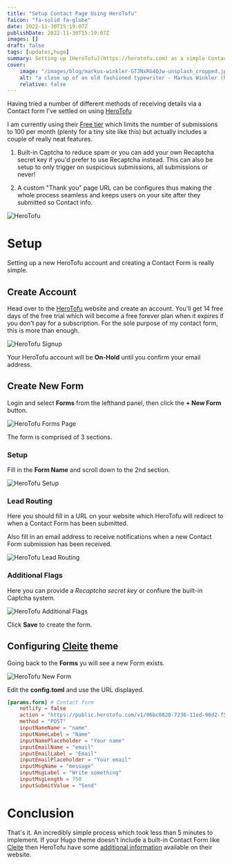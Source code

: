 ```yaml
---
title: "Setup Contact Page Using HeroTofu"
faicon: "fa-solid fa-globe"
date: 2022-11-30T15:19:07Z
publishDate: 2022-11-30T15:19:07Z
images: []
draft: false
tags: [updates,hugo]
summary: Setting up [HeroTofu](https://herotofu.com) as a simple Contact Form is child's play.
cover:
    image: "/images/blog/markus-winkler-GTJNxRG4QJw-unsplash_cropped.jpg"
    alt: "a close up of an old fashioned typewriter - Markus Winkler (https://unsplash.com/photos/GTJNxRG4QJw)"
    relative: false
---
```


Having tried a number of different methods of receiving details via a Contact form I've settled on using [HeroTofu](https://herotofu.com)

I am currently using their [Free tier](https://herotofu.com/pricing) which limits the number of submissions to 100 per month (plenty for a tiny site like this) but actually includes a couple of really neat features.

1. Built-in Captcha to reduce spam or you can add your own Recaptcha secret key if you'd prefer to use Recaptcha instead. This can also be setup to only trigger on suspicious submissions, all submissions or never!

2. A custom "Thank you" page URL can be configures thus making the whole process seamless and keeps users on your site after they submitted so Contact info.

![HeroTofu](/images/logo/herotofu-logo.png)

# Setup

Setting up a new HeroTofu account and creating a Contact Form is really simple.

## Create Account

Head over to the [HeroTofu](https://app.herotofu.com/signup) website and create an account. You'll get 14 free days of the free trial which will become a free forever plan when it expires if you don't pay for a subscription. For the sole purpose of my contact form, this is more than enough.

![HeroTofu Signup](/images/blog/herotofu-signup.jpg)

Your HeroTofu account will be **On-Hold** until you confirm your email address.

## Create New Form

Login and select **Forms** from the lefthand panel, then click the **+ New Form** button.

![HeroTofu Forms Page](/images/blog/herotofu-forms-page.jpg)

The form is comprised of 3 sections.

### Setup

Fill in the **Form Name** and scroll down to the 2nd section.

![HeroTofu Setup](/images/blog/herotofu-form-setup.jpg)

### Lead Routing

Here you should fill in a URL on your website which HeroTofu will redirect to when a Contact Form has been submitted.

Also fill in an email address to receive notifications when a new Contact Form submission has been received.

![HeroTofu Lead Routing](/images/blog/herotofu-form-lead-routing.jpg)

### Additional Flags

Here you can provide a *Recaptcha secret key* or confiure the built-in Captcha system.

![HeroTofu Additional Flags](/images/blog/herotofu-form-additional-flags.jpg)

Click **Save** to create the form.

## Configuring [Cleite](https://github.com/alandoyle/hugo-cleite-theme) theme

Going back to the **Forms** yu will see a new Form exists.

![HeroTofu New Form](/images/blog/herotofu-new-form.jpg)

Edit the **config.toml** and use the URL displayed.

```toml
[params.form] # Contact form
    netlify = false
    action = "https://public.herotofu.com/v1/06bc0820-7236-11ed-90d2-f5e5b36b68af"
    method = "POST"
    inputNameName = "name"
    inputNameLabel = "Name"
    inputNamePlaceholder = "Your name"
    inputEmailName = "email"
    inputEmailLabel = "Email"
    inputEmailPlaceholder = "Your email"
    inputMsgName = "message"
    inputMsgLabel = "Write something"
    inputMsgLength = 750
    inputSubmitValue = "Send"
```

# Conclusion

That's it. An incredibly simple process which took less than 5 minutes to implement. If your Hugo theme doesn't include a built-in Contact Form like [Cleite](https://github.com/alandoyle/hugo-cleite-theme) then HeroTofu have some [additional information](https://herotofu.com/solutions/guides/hugo-contact-form) available on their website.